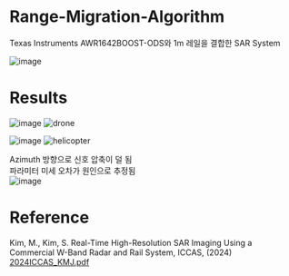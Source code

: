 # Range-Migration-Algorithm

Texas Instruments AWR1642BOOST-ODS와 1m 레일을 결합한 SAR System

![image](https://github.com/user-attachments/assets/bac3fd05-2d09-4c94-bda7-11d0bf0fdb0b)

# Results
![image](https://github.com/user-attachments/assets/00ff80af-e8f8-4238-8f94-946bd570df29)
![drone](https://github.com/user-attachments/assets/c0f9e099-0fa3-4295-8d0b-1b9e81cdcb0f)


![image](https://github.com/user-attachments/assets/2a3d2eb4-30e5-44f2-852e-7869bf7ebad0)
![helicopter](https://github.com/user-attachments/assets/46968dce-f4cc-4a72-917e-fc038001e5d2)

Azimuth 방향으로 신호 압축이 덜 됨  
파라미터 미세 오차가 원인으로 추정됨  
![image](https://github.com/user-attachments/assets/a7a39f4a-f1a4-4024-94b4-581d4047395c)

# Reference
Kim, M., Kim, S. Real-Time High-Resolution SAR Imaging Using a Commercial W-Band Radar and Rail System, ICCAS, (2024)  
[2024ICCAS_KMJ.pdf](https://github.com/user-attachments/files/17776195/2024ICCAS_KMJ.pdf)
